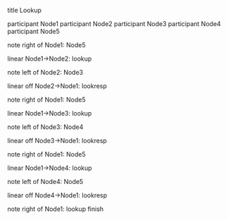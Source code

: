 title Lookup

participant Node1
participant Node2
participant Node3
participant Node4
participant Node5

note right of Node1: Node5

linear
Node1->Node2: lookup

note left of Node2: Node3

linear off
Node2->Node1: lookresp

note right of Node1: Node5

linear
Node1->Node3: lookup

note left of Node3: Node4

linear off
Node3->Node1: lookresp

note right of Node1: Node5

linear
Node1->Node4: lookup

note left of Node4: Node5

linear off
Node4->Node1: lookresp

note right of Node1: lookup finish